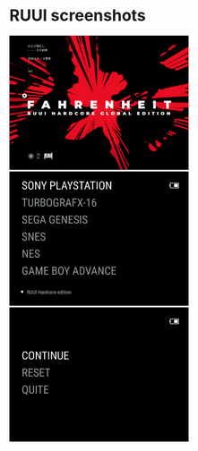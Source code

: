 # RUUI screenshots

<img src="bootlogo.png" width=320 /> <img src="RUUI-main-hero.png" width=320 /> <img src="RUUI-main-1.png" width=320 />
